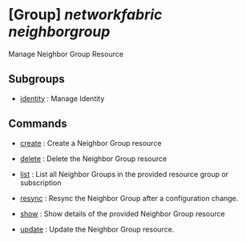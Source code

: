 # [Group] _networkfabric neighborgroup_

Manage Neighbor Group Resource

## Subgroups

- [identity](/Commands/networkfabric/neighborgroup/identity/readme.md)
: Manage Identity

## Commands

- [create](/Commands/networkfabric/neighborgroup/_create.md)
: Create a Neighbor Group resource

- [delete](/Commands/networkfabric/neighborgroup/_delete.md)
: Delete the Neighbor Group resource

- [list](/Commands/networkfabric/neighborgroup/_list.md)
: List all Neighbor Groups in the provided resource group or subscription

- [resync](/Commands/networkfabric/neighborgroup/_resync.md)
: Resync the Neighbor Group after a configuration change.

- [show](/Commands/networkfabric/neighborgroup/_show.md)
: Show details of the provided Neighbor Group resource

- [update](/Commands/networkfabric/neighborgroup/_update.md)
: Update the Neighbor Group resource.
